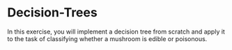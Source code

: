 # Decision-Trees
 In this exercise, you will implement a decision tree from scratch and apply it to the task of classifying whether a mushroom is edible or poisonous.
